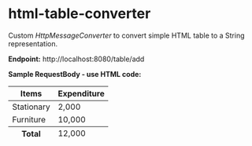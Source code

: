 # html-table-converter

Custom _HttpMessageConverter_ to convert simple HTML table to a String representation.

**Endpoint:**
http://localhost:8080/table/add

**Sample RequestBody - use HTML code:**
<table>
    <thead>
        <tr>
            <th>Items</th>
            <th>Expenditure</th>
        </tr>
    </thead>
    <tbody>
        <tr>
            <td>Stationary</td>
            <td>2,000</td>
        </tr>
        <tr>
            <td>Furniture</td>
            <td>10,000</td>
        </tr>        
    </tbody>
    <tfoot>
        <tr>
            <th>Total</th>
            <td>12,000</td>
        </tr>
    </tfoot>
</table>

